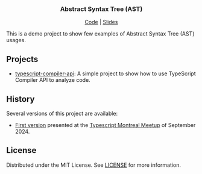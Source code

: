 <div align="center">
  <h3 text-align="center">
    Abstract Syntax Tree (AST)
  </h3>
  <p align="center">
    <a href="https://github.com/friedrith/abstract-syntax-tree/blob/master/typescript-compiler-api/src/ast.ts">Code</a> | <a href="https://friedrith.github.io/abstract-syntax-tree">Slides</a>
  </p>
</div>

This is a demo project to show few examples of Abstract Syntax Tree (AST) usages.

## Projects

- [typescript-compiler-api](./typescript-compiler-api): A simple project to show how to use TypeScript Compiler API to analyze code.


## History

Several versions of this project are available:

- [First version](https://github.com/friedrith/abstract-syntax-tree/tree/typescript-montreal-meetup) presented at the [Typescript Montreal Meetup](https://www.meetup.com/typescript-montreal/events/301681223) of September 2024.


## License

Distributed under the MIT License. See [LICENSE](./LICENSE) for more information.
